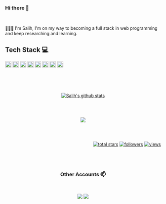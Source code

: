 ### Hi there 👋

<br>

👨🏽‍💻 I'm Salih, I'm on my way to becoming a full stack in web programming and keep researching and learning.
 <br> 
## Tech Stack :computer:
<p>
        <td><img height="20" src="https://img.shields.io/badge/Language-.NET-informational?style=flat&logo=dotnet&logoColor=white&color=3bac3a"></td>
        <td><img height="20" src="https://img.shields.io/badge/DataBase-MsSQL-informational?style=flat-square&logo=microsoftsqlserver&logoColor=white&color=3bac3a"> 
        <td><img height="20" src="https://img.shields.io/badge/HTML5-Html-informational?style=flat-square&logo=html5&logoColor=white&color=3bac3a"></td>
        <td><img height="20" src="https://img.shields.io/badge/CSS3-Css-informational?style=flat-square&logo=css3&logoColor=white&color=3bac3a"></td>
        <td><img height="20" src="https://img.shields.io/badge/Framework-React_Native-informational?style=flat&logo=react&logoColor=white&color=3bac3a"></td>
        <td><img height="20" src="https://img.shields.io/badge/Language-Assembly-informational?style=flat-square&logo=assemblyscript&logoColor=white&color=3bac3a">
        <td><img height="20" src="https://img.shields.io/badge/µVision-informational?style=flat&logo=stmicroelectronics&logoColor=white&color=3bac3a"></td>
        <td><img height="20" src="https://img.shields.io/badge/Visual_Studio-informational?style=flat-square&logo=visualstudio&logoColor=white&color=3bac3a"></td>
</p>
<br>
<br>
<br>

<p align="center"><a href="https://github.com/kocsalih"><img align="center" src="https://github-readme-stats.vercel.app/api?username=kocsalih&show_icons=true&include_all_commits=true&theme=buefy&hide_border=true" alt="Salih's github stats" /></a></p><br><br>
    <p align="center"><a href="https://github.com/kocsalih"><img align="center" src="https://github-readme-stats.vercel.app/api/top-langs/?username=kocsalih&layout=compact&theme=buefy&hide_border=true" /></a></p>
    <br>
    <br>
       

<p align="right">
    <a href="https://github.com/kocsalih?tab=repositories&sort=stargazers">
      <img alt="total stars" title="Total stars on GitHub" src="https://custom-icon-badges.herokuapp.com/badge/dynamic/json?logo=star&color=55960c&labelColor=488207&label=Stars&style=for-the-badge&query=%24.stars&url=https://api.github-star-counter.workers.dev/user/kocsalih"/></a>
    <a href="https://github.com/kocsalih?tab=followers">
      <img alt="followers" title="Follow me on Github" src="https://custom-icon-badges.herokuapp.com/github/followers/kocsalih?color=236ad3&labelColor=1155ba&style=for-the-badge&logo=person-add&label=Follow&logoColor=white"/></a>
    <a href="https://github.com/kocsalih">
      <img alt="views" title="GitHub profile views" src="https://shields-io-visitor-counter.herokuapp.com/badge?page=kocsalih&style=for-the-badge"/></a>
  </p>
  <br>
  <br>

## <h3 align="center"> Other Accounts 📫 </h3>
<br />
<p align="center">
<a href="https://www.linkedin.com"><img src="https://img.shields.io/badge/linkedin-%230077B5.svg?&style=for-the-badge&logo=linkedin&logoColor=white"/></a>
<a href="https://instagram.com"><img src="https://img.shields.io/badge/instagram-%23E4405F.svg?&style=for-the-badge&logo=instagram&logoColor=white"/></a>

</p>
